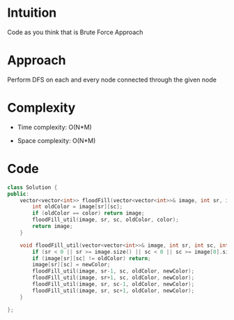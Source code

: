 # Intuition
Code as you think that is Brute Force Approach

# Approach
Perform DFS on each and every node connected through the given node

# Complexity
- Time complexity:
O(N*M)

- Space complexity:
O(N*M)

# Code
```cpp
class Solution {
public:
    vector<vector<int>> floodFill(vector<vector<int>>& image, int sr, int sc, int color) {
        int oldColor = image[sr][sc];
        if (oldColor == color) return image;
        floodFill_util(image, sr, sc, oldColor, color);
        return image;
    }

    void floodFill_util(vector<vector<int>>& image, int sr, int sc, int oldColor, int newColor){
        if (sr < 0 || sr >= image.size() || sc < 0 || sc >= image[0].size()) return;
        if (image[sr][sc] != oldColor) return;
        image[sr][sc] = newColor;
        floodFill_util(image, sr-1, sc, oldColor, newColor);
        floodFill_util(image, sr+1, sc, oldColor, newColor);
        floodFill_util(image, sr, sc-1, oldColor, newColor);
        floodFill_util(image, sr, sc+1, oldColor, newColor);
    }

};
```
